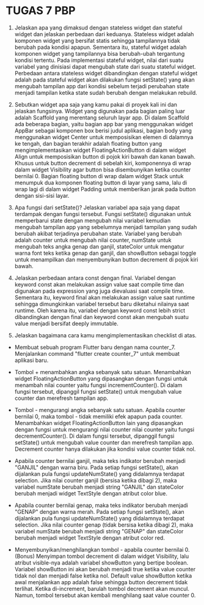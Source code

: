 # TUGAS 7 PBP

1. Jelaskan apa yang dimaksud dengan stateless widget dan stateful widget dan jelaskan perbedaan dari keduanya.
Stateless widget adalah komponen widget yang bersifat statis sehingga tampilannya tidak berubah pada kondisi apapun. Sementara itu, stateful widget adalah komponen widget yang tampilannya bisa berubah-ubah tergantung kondisi tertentu. Pada implementasi stateful widget, nilai dari suatu variabel yang dinisiasi dapat mengubah state dari suatu stateful widget. Perbedaan antara stateless widget dibandingkan dengan stateful widget adalah pada stateful widget akan dilakukan fungsi setState() yang akan mengubah tampilan app dari kondisi sebelum terjadi perubahan state menjadi tampilan ketika state sudah berubah dengan melakukan rebuild.

2. Sebutkan widget apa saja yang kamu pakai di proyek kali ini dan jelaskan fungsinya.
Widget yang digunakan pada bagian paling luar adalah Scaffold yang merentang seluruh layar app. Di dalam Scaffold ada beberapa bagian, yaitu bagian app bar yang menggunakan widget AppBar sebagai komponen box berisi judul aplikasi, bagian body yang menggunakan widget Center untuk memposisikan elemen di dalamnya ke tengah, dan bagian terakhir adalah floating button yang mengimplementasikan widget FloatingActionButton di dalam widget Align untuk memposisikan button di pojok kiri bawah dan kanan bawah. Khusus untuk button decrement di sebelah kiri, komponennya di wrap dalam widget Visibility agar button bisa disembunyikan ketika counter bernilai 0. Bagian floating button di wrap dalam widget Stack untuk menumpuk dua komponen floating button di layar yang sama, lalu di wrap lagi di dalam widget Padding untuk memberikan jarak pada button dengan sisi-sisi layar.

3. Apa fungsi dari setState()? Jelaskan variabel apa saja yang dapat terdampak dengan fungsi tersebut.
Fungsi setState() digunakan untuk memperbarui state dengan mengubah nilai variabel kemudian mengubah tampilan app yang sebelumnya menjadi tampilan yang sudah berubah akibat terjadinya perubahan state. Variabel yang berubah adalah counter untuk mengubah nilai counter, numState untuk mengubah teks angka genap dan ganjil, stateColor untuk mengatur warna font teks ketika genap dan ganjil, dan showButton sebagai toggle untuk menampilkan dan menyembunyikan button decrement di pojok kiri bawah.

4. Jelaskan perbedaan antara const dengan final.
Variabel dengan keyword const akan melakukan assign value saat compile time dan digunakan pada expression yang juga dievaluasi saat compile time. Sementara itu, keyword final akan melakukan assign value saat runtime sehingga dimungkinkan variabel tersebut baru diketahui nilainya saat runtime. Oleh karena itu, variabel dengan keyword const lebih strict dibandingkan dengan final dan keyword const akan mengubah suatu value menjadi bersifat deeply immutable.

5. Jelaskan bagaimana cara kamu mengimplementasikan checklist di atas.
-  Membuat sebuah program Flutter baru dengan nama counter_7.
Menjalankan command "flutter create counter_7" untuk membuat aplikasi baru.

-  Tombol + menambahkan angka sebanyak satu satuan.
Menambahkan widget FloatingActionButton yang dipasangkan dengan fungsi untuk menambah nilai counter yaitu fungsi incrementCounter(). Di dalam fungsi tersebut, dipanggil fungsi setState() untuk mengubah value counter dan merefresh tampilan app.

-  Tombol - mengurangi angka sebanyak satu satuan. Apabila counter bernilai 0, maka tombol - tidak memiliki efek apapun pada counter.
Menambahkan widget FloatingActionButton lain yang dipasangkan dengan fungsi untuk mengurangi nilai counter nilai counter yaitu fungsi decrementCounter(). Di dalam fungsi tersebut, dipanggil fungsi setState() untuk mengubah value counter dan merefresh tampilan app. Decrement counter hanya dilakukan jika kondisi value counter tidak nol.

-  Apabila counter bernilai ganjil, maka teks indikator berubah menjadi "GANJIL" dengan warna biru.
Pada setiap fungsi setState(), akan dijalankan pula fungsi updateNumState() yang didalamnya terdapat selection. Jika nilai counter ganjil (bersisa ketika dibagi 2), maka variabel numState berubah menjadi string "GANJIL" dan stateColor berubah menjadi widget TextStyle dengan atribut color blue.

-  Apabila counter bernilai genap, maka teks indikator berubah menjadi "GENAP" dengan warna merah.
Pada setiap fungsi setState(), akan dijalankan pula fungsi updateNumState() yang didalamnya terdapat selection. Jika nilai counter genap (tidak bersisa ketika dibagi 2), maka variabel numState berubah menjadi string "GENAP" dan stateColor berubah menjadi widget TextStyle dengan atribut color red.

-  Menyembunyikan/menghilangkan tombol - apabila counter bernilai 0. (Bonus)
Menyimpan tombol decrement di dalam widget Visibility, lalu atribut visible-nya adalah variabel showButton yang bertipe boolean. Variabel showButton ini akan berubah menjadi true ketika value counter tidak nol dan menjadi false ketika nol. Default value showButton ketika awal menjalankan app adalah false sehingga button decrement tidak terlihat. Ketika di-increment, barulah tombol decrement akan muncul. Namun, tombol tersebut akan kembali menghilang saat value counter 0.